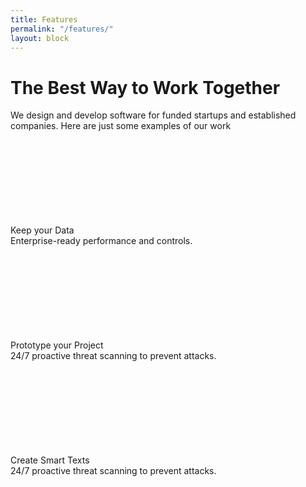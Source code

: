 ```yaml
---
title: Features
permalink: "/features/"
layout: block
---
```


<div class="features-5">
  <div class="features-5__container container">
    <div class="features-5__content">
      <h1 class="features-5__content__title" data-aos="fade-up">The Best Way to Work Together</h1>
      <div class="features-5__content__subheading subheading" data-aos="fade-up">We design and develop software for funded startups and established companies. Here are just some examples of our work</div>
      <div class="features-5__content__image" data-aos="fade-up"><img class="features-5__content__image__img" src="blocks/features-5/images/together-image.png" alt=""/></div>
      <div class="features-5__content__block">
        <div class="features-5__content__block__item" data-aos="fade-up">
          <div class="features-5__content__block__item__left">
            <div class="features-5__content__block__item__left__icon">
              <svg class="icon features-5__content__block__item__left__icon__svg">
                <use xlink:href="#svg-icon-graph"></use>
              </svg>
            </div>
          </div>
          <div class="features-5__content__block__item__right">
            <div class="features-5__content__block__item__right__title">Keep your Data</div>
            <div class="features-5__content__block__item__right__description">Enterprise-ready performance and controls.</div>
          </div>
        </div>
        <div class="features-5__content__block__item" data-aos="fade-up">
          <div class="features-5__content__block__item__left">
            <div class="features-5__content__block__item__left__icon">
              <svg class="icon features-5__content__block__item__left__icon__svg">
                <use xlink:href="#svg-icon-pencil"></use>
              </svg>
            </div>
          </div>
          <div class="features-5__content__block__item__right">
            <div class="features-5__content__block__item__right__title">Prototype your Project</div>
            <div class="features-5__content__block__item__right__description">24/7 proactive threat scanning to prevent attacks.</div>
          </div>
        </div>
        <div class="features-5__content__block__item" data-aos="fade-up">
          <div class="features-5__content__block__item__left">
            <div class="features-5__content__block__item__left__icon">
              <svg class="icon features-5__content__block__item__left__icon__svg">
                <use xlink:href="#svg-icon-coding"></use>
              </svg>
            </div>
          </div>
          <div class="features-5__content__block__item__right">
            <div class="features-5__content__block__item__right__title">Create Smart Texts</div>
            <div class="features-5__content__block__item__right__description">24/7 proactive threat scanning to prevent attacks.</div>
          </div>
        </div>
      </div>
    </div>
  </div>
</div>
